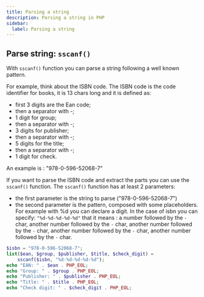 ```yaml
---
title: Parsing a string
description: Parsing a string in PHP
sidebar:
  label: Parsing a string
---
```


## Parse string: `sscanf()`
With `sscanf()` function you can parse a string following a well known pattern.

For example, think about the ISBN code. The ISBN code is the code identifier for books, it is 13 chars long and it is defined as:

- first 3 digits are the Ean code;
- then a separator with -;
- 1 digit for group;
- then a separator with -;
- 3 digits for publisher;
- then a separator with -;
- 5 digits for the title;
- then a separator with -;
- 1 digit for check.

An example is : "978-0-596-52068-7"

If you want to parse the ISBN code and extract the parts you can use the `sscanf()` function. The `sscanf()` function has at least 2 parameters:

- the first parameter is the string to parse ("978-0-596-52068-7")
- the second parameter is the pattern, composed with some placeholders. For example with %d you can declare a digit. In the case of isbn you can specify: `"%d-%d-%d-%d-%d"` that it means : a number followed by the `-` char, another number followed by the `-` char, another number followed by the `-` char, another number followed by the `-` char, another number followed by the `-` char.

```php
$isbn = "978-0-596-52068-7";
list($ean, $group, $publisher, $title, $check_digit) =
    sscanf($isbn, "%d-%d-%d-%d-%d");
echo "EAN: " . $ean . PHP_EOL;
echo "Group: " . $group . PHP_EOL;
echo "Publisher: " . $publisher . PHP_EOL;
echo "Title: " . $title . PHP_EOL;
echo "Check digit: " . $check_digit . PHP_EOL;
```
